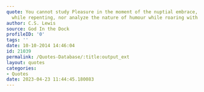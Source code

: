 ```yaml
---
quote: You cannot study Pleasure in the moment of the nuptial embrace, nor repentance
  while repenting, nor analyze the nature of humour while roaring with laughter.
author: C.S. Lewis
source: God In the Dock
profileID: '0'
tags: ''
date: 10-10-2014 14:46:04
id: 21039
permalink: /Quotes-Database/:title:output_ext
layout: quotes
categories:
- Quotes
date: 2023-04-23 11:44:45.180083
---
```

